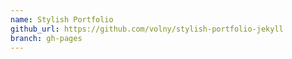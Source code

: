 ```yaml
---
name: Stylish Portfolio
github_url: https://github.com/volny/stylish-portfolio-jekyll
branch: gh-pages
---
```

